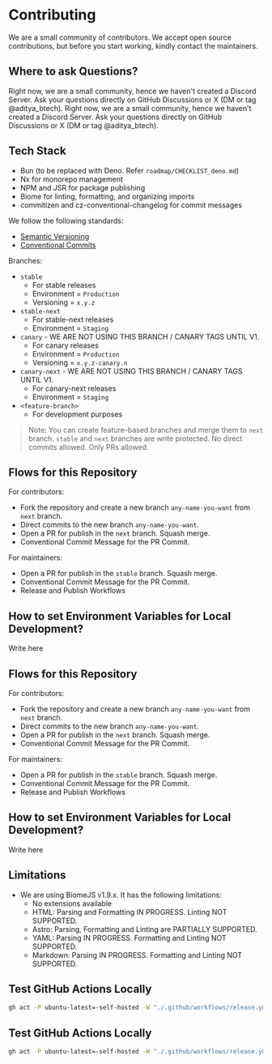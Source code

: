 # Contributing

We are a small community of contributors. We accept open source contributions, but before you start working, kindly contact the maintainers.

## Where to ask Questions?

Right now, we are a small community, hence we haven't created a Discord Server. Ask your questions directly on GitHub Discussions or X (DM or tag @aditya_btech).
Right now, we are a small community, hence we haven't created a Discord Server. Ask your questions directly on GitHub Discussions or X (DM or tag @aditya_btech).

## Tech Stack

- Bun (to be replaced with Deno. Refer `roadmap/CHECKLIST_deno.md`)
- Nx for monorepo management
- NPM and JSR for package publishing
- Biome for linting, formatting, and organizing imports
- commitizen and cz-conventional-changelog for commit messages

We follow the following standards:

- [Semantic Versioning](https://semver.org/)
- [Conventional Commits](https://www.conventionalcommits.org/en/v1.0.0/)

Branches:

- `stable`
  - For stable releases
  - Environment = `Production`
  - Versioning = `x.y.z`
- `stable-next`
  - For stable-next releases
  - Environment = `Staging`
- `canary` - WE ARE NOT USING THIS BRANCH / CANARY TAGS UNTIL V1.
  - For canary releases
  - Environment = `Production`
  - Versioning = `x.y.z-canary.n`
- `canary-next` - WE ARE NOT USING THIS BRANCH / CANARY TAGS UNTIL V1.
  - For canary-next releases
  - Environment = `Staging`
- `<feature-branch>`
  - For development purposes

> Note: You can create feature-based branches and merge them to `next` branch.
> `stable` and `next` branches are write protected. No direct commits allowed. Only PRs allowed.

## Flows for this Repository

For contributors:

- Fork the repository and create a new branch `any-name-you-want` from `next` branch.
- Direct commits to the new branch `any-name-you-want`.
- Open a PR for publish in the `next` branch. Squash merge.
- Conventional Commit Message for the PR Commit.

For maintainers:

- Open a PR for publish in the `stable` branch. Squash merge.
- Conventional Commit Message for the PR Commit.
- Release and Publish Workflows

## How to set Environment Variables for Local Development?

Write here
## Flows for this Repository

For contributors:

- Fork the repository and create a new branch `any-name-you-want` from `next` branch.
- Direct commits to the new branch `any-name-you-want`.
- Open a PR for publish in the `next` branch. Squash merge.
- Conventional Commit Message for the PR Commit.

For maintainers:

- Open a PR for publish in the `stable` branch. Squash merge.
- Conventional Commit Message for the PR Commit.
- Release and Publish Workflows

## How to set Environment Variables for Local Development?

Write here

## Limitations

- We are using BiomeJS v1.9.x. It has the following limitations:
  - No extensions available
  - HTML: Parsing and Formatting IN PROGRESS. Linting NOT SUPPORTED.
  - Astro: Parsing, Formatting and Linting are PARTIALLY SUPPORTED.
  - YAML: Parsing IN PROGRESS. Formatting and Linting NOT SUPPORTED.
  - Markdown: Parsing IN PROGRESS. Formatting and Linting NOT SUPPORTED.

## Test GitHub Actions Locally

```bash
gh act -P ubuntu-latest=-self-hosted -W "./.github/workflows/release.yml" | grep --color=always -v '::'
```


## Test GitHub Actions Locally

```bash
gh act -P ubuntu-latest=-self-hosted -W "./.github/workflows/release.yml" | grep --color=always -v '::'
```
